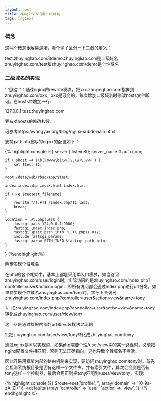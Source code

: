 ```yaml
---
layout: post
title: 在nginx下设置二级域名 
tags: [nginx]
---
```


### 概念 ###

这两个概念很容易混淆，看个例子区分一下二者的定义：

test.zhuyinghao.com和demo.zhuyinghao.com是二级域名
zhuyinghao.com/test和zhuyinghao.com/demo是个性域名

### 二级域名的实现 ###

'''思路'''：通过nginx的rewrite模块，把xxx.zhuyinghao.com指向到zhuyinghao.com/xxx，xxx是可变的，每次增加二级域名时修改hosts文件即可。在hosts中增加一行:

127.0.0.1 test.zhuyinghao.com

要有对hosts的修改权限。

可参考https://wangyan.org/blog/nginx-subdomain.html

支持pathinfo重写的nginx的配置如下：

{% highlight console %}
server {
    listen 80; 
    server_name #.auth.com;

    if ( $host ~# (\b(?!www\b)\w+)\.\w+\.\w+ ) { 
        set $test $1; 
    }   

    root /data/web/rbac/app/$test;

    index index.php index.html index.htm;

    if (!-e $request_filename)
    {   
        rewrite ^/(.#)$ /index.php/$1 last;
        break;
    }   

    location ~ .#\.php(.#)$ {
        fastcgi_pass 127.0.0.1:9000;
        fastcgi_index index.php;
        fastcgi_split_path_info ^(.+\.php)(.#)$;
        include fastcgi_params;
        fastcgi_param PATH_INFO $fastcgi_path_info;
    }   
}
{%endhighlight%}

两步实现个性域名

在php的各个框架中，基本上都是采用单入口模式，如当访问zhuyinghao.com/user/login时，实际访问的是zhuyinghao.com/index.php?controller=user&action=login，即所有访问都会通过index.php进行url分发。如果要实现个性域名zhuyinghao.com/tony时，实际上会访问zhuyinghao.com/index.php?controller=user&action=view&name=tony

1，把zhuyinghao.com/index.php?controller=user&action=view&name=tony转化成zhuyinghao.com/user/view/tony

这一步是通过框架内部的url和route模块实现的

2,把zhuyinghao.com/user/view/tony转化成zhuyinghao.com/tony

通过nginx是可以实现的，如果php端要个性/user/view中的某一路径时，必须把nginx配置文件相匹配，否则无法正确指向，这也导致个性域名不灵活。

因此可采用框架内部的路由机制来实现，要访问zhuyinghao.com/tony时，首先会检测系统根目录是否有这样一个文件夹，并有索引文件，其次会检测是否有tony这样一个控制器，最后会用正则把tony匹配到/user/view/tony，实现:

{% highlight console %}
$route->set('profile', '<domain>', array('domain' => '[0-9a-zA-Z]+'))
 	->defaults(array(
 	    'controller' => 'user',
 	    'action' => 'view',
 	));
{% endhighlight %}
